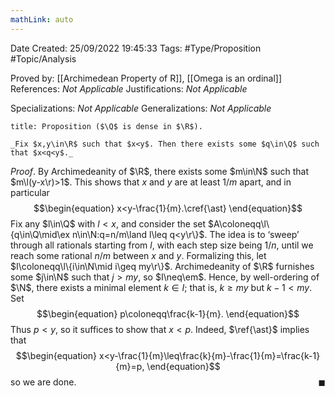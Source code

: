 ```yaml
---
mathLink: auto
---
```


<div class="topSpace"></div>

Date Created: 25/09/2022 19:45:33
Tags: #Type/Proposition #Topic/Analysis

Proved by: [[Archimedean Property of R]], [[Omega is an ordinal]]
References: _Not Applicable_
Justifications: _Not Applicable_

Specializations: _Not Applicable_
Generalizations: _Not Applicable_

``` ad-Proposition
title: Proposition ($\Q$ is dense in $\R$).

_Fix $x,y\in\R$ such that $x<y$. Then there exists some $q\in\Q$ such that $x<q<y$._

```

_Proof_. By Archimedeanity of $\R$, there exists some $m\in\N$ such that $m\l(y-x\r)>1$. This shows that $x$ and $y$ are at least $1/m$ apart, and in particular
$$\begin{equation}
    x<y-\frac{1}{m}.\cref{\ast}
\end{equation}$$
Fix any $l\in\Q$ with $l<x$, and consider the set $A\coloneqq\l\{q\in\Q\mid\ex n\in\N:q=n/m\land l\leq q<y\r\}$. The idea is to $\textrm{`}$sweep$\textrm{'}$ through all rationals starting from $l$, with each step size being $1/n$, until we reach some rational $n/m$ between $x$ and $y$. Formalizing this, let $I\coloneqq\l\{i\in\N\mid i\geq my\r\}$. Archimedeanity of $\R$ furnishes some $j\in\N$ such that $j>my$, so $I\neq\em$. Hence, by well-ordering of $\N$, there exists a minimal element $k\in I$; that is, $k\geq my$ but $k-1<my$. Set
$$\begin{equation}
    p\coloneqq\frac{k-1}{m}.
\end{equation}$$
Thus $p<y$, so it suffices to show that $x<p$. Indeed, $\ref{\ast}$ implies that
$$\begin{equation}
    x<y-\frac{1}{m}\leq\frac{k}{m}-\frac{1}{m}=\frac{k-1}{m}=p,
\end{equation}$$
so we are done.<span style="float:right;">$\blacksquare$</span>
